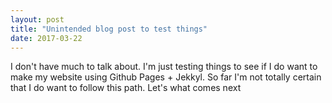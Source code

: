 ```yaml
---
layout: post
title: "Unintended blog post to test things"
date: 2017-03-22
---
```


I don't have much to talk about.
I'm just testing things to see if I do want to make my website using Github Pages + Jekkyl.
So far I'm not totally certain that I do want to follow this path.
Let's what comes next
